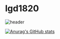# lgd1820

![header](https://capsule-render.vercel.app/api?type=transparent&color=auto&height=300&section=header&text=LGD`s%20github&fontSize=90)

[![Anurag's GitHub stats](https://github-readme-stats.vercel.app/api?username=lgd1820&?count_private=true&show_icons=true&theme=radical)](https://github.com/anuraghazra/github-readme-stats)